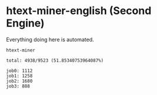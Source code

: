 # htext-miner-english (Second Engine)

Everything doing here is automated.

```
htext-miner

total: 4938/9523 (51.85340753964087%)

job0: 1112
job1: 1258
job2: 1680
job3: 888
```